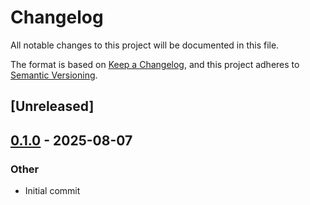 # Changelog

All notable changes to this project will be documented in this file.

The format is based on [Keep a Changelog](https://keepachangelog.com/en/1.0.0/),
and this project adheres to [Semantic Versioning](https://semver.org/spec/v2.0.0.html).

## [Unreleased]

## [0.1.0](https://github.com/JadedBlueEyes/safebrowsing-rs/releases/tag/safebrowsing-api-v0.1.0) - 2025-08-07

### Other

- Initial commit
